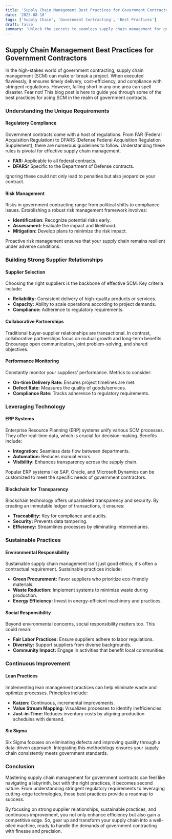 ```yaml
---
title: 'Supply Chain Management Best Practices for Government Contractors'
date: '2023-08-18'
tags: ['Supply Chain', 'Government Contracting', 'Best Practices']
draft: false
summary: 'Unlock the secrets to seamless supply chain management for government contractors by following these expert best practices, boosting efficiency, and ensuring compliance.'
---
```


## Supply Chain Management Best Practices for Government Contractors

In the high-stakes world of government contracting, supply chain management (SCM) can make or break a project. When executed flawlessly, it ensures timely delivery, cost-efficiency, and compliance with stringent regulations. However, falling short in any one area can spell disaster. Fear not! This blog post is here to guide you through some of the best practices for acing SCM in the realm of government contracts.

### Understanding the Unique Requirements

#### Regulatory Compliance
Government contracts come with a host of regulations. From FAR (Federal Acquisition Regulation) to DFARS (Defense Federal Acquisition Regulation Supplement), there are numerous guidelines to follow. Understanding these rules is pivotal for effective supply chain management.

- **FAR:** Applicable to all federal contracts.
- **DFARS:** Specific to the Department of Defense contracts.

Ignoring these could not only lead to penalties but also jeopardize your contract.

#### Risk Management
Risks in government contracting range from political shifts to compliance issues. Establishing a robust risk management framework involves:

- **Identification:** Recognize potential risks early.
- **Assessment:** Evaluate the impact and likelihood.
- **Mitigation:** Develop plans to minimize the risk impact.

Proactive risk management ensures that your supply chain remains resilient under adverse conditions.

### Building Strong Supplier Relationships

#### Supplier Selection
Choosing the right suppliers is the backbone of effective SCM. Key criteria include:

- **Reliability:** Consistent delivery of high-quality products or services.
- **Capacity:** Ability to scale operations according to project demands.
- **Compliance:** Adherence to regulatory requirements.

#### Collaborative Partnerships
Traditional buyer-supplier relationships are transactional. In contrast, collaborative partnerships focus on mutual growth and long-term benefits. Encourage open communication, joint problem-solving, and shared objectives.

#### Performance Monitoring
Constantly monitor your suppliers' performance. Metrics to consider:

- **On-time Delivery Rate:** Ensures project timelines are met.
- **Defect Rate:** Measures the quality of goods/services.
- **Compliance Rate:** Tracks adherence to regulatory requirements.

### Leveraging Technology

#### ERP Systems
Enterprise Resource Planning (ERP) systems unify various SCM processes. They offer real-time data, which is crucial for decision-making. Benefits include:

- **Integration:** Seamless data flow between departments.
- **Automation:** Reduces manual errors.
- **Visibility:** Enhances transparency across the supply chain.

Popular ERP systems like SAP, Oracle, and Microsoft Dynamics can be customized to meet the specific needs of government contractors.

#### Blockchain for Transparency
Blockchain technology offers unparalleled transparency and security. By creating an immutable ledger of transactions, it ensures:

- **Traceability:** Key for compliance and audits.
- **Security:** Prevents data tampering.
- **Efficiency:** Streamlines processes by eliminating intermediaries.

### Sustainable Practices

#### Environmental Responsibility
Sustainable supply chain management isn't just good ethics; it's often a contractual requirement. Sustainable practices include:

- **Green Procurement:** Favor suppliers who prioritize eco-friendly materials.
- **Waste Reduction:** Implement systems to minimize waste during production.
- **Energy Efficiency:** Invest in energy-efficient machinery and practices.

#### Social Responsibility
Beyond environmental concerns, social responsibility matters too. This could mean:

- **Fair Labor Practices:** Ensure suppliers adhere to labor regulations.
- **Diversity:** Support suppliers from diverse backgrounds.
- **Community Impact:** Engage in activities that benefit local communities.

### Continuous Improvement

#### Lean Practices
Implementing lean management practices can help eliminate waste and optimize processes. Principles include:

- **Kaizen:** Continuous, incremental improvements.
- **Value Stream Mapping:** Visualizes processes to identify inefficiencies.
- **Just-in-Time:** Reduces inventory costs by aligning production schedules with demand.

#### Six Sigma
Six Sigma focuses on eliminating defects and improving quality through a data-driven approach. Integrating this methodology ensures your supply chain consistently meets government standards.

### Conclusion

Mastering supply chain management for government contracts can feel like navigating a labyrinth, but with the right practices, it becomes second nature. From understanding stringent regulatory requirements to leveraging cutting-edge technologies, these best practices provide a roadmap to success.

By focusing on strong supplier relationships, sustainable practices, and continuous improvement, you not only enhance efficiency but also gain a competitive edge. So, gear up and transform your supply chain into a well-oiled machine, ready to handle the demands of government contracting with finesse and precision.
